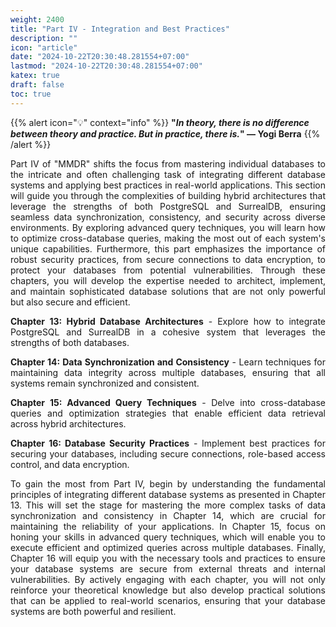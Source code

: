 ```yaml
---
weight: 2400
title: "Part IV - Integration and Best Practices"
description: ""
icon: "article"
date: "2024-10-22T20:30:48.281554+07:00"
lastmod: "2024-10-22T20:30:48.281554+07:00"
katex: true
draft: false
toc: true
---
```

{{% alert icon="💡" context="info" %}}
<strong>"<em>In theory, there is no difference between theory and practice. But in practice, there is.</em>" — Yogi Berra</strong>
{{% /alert %}}

<p style="text-align: justify;">
Part IV of "MMDR" shifts the focus from mastering individual databases to the intricate and often challenging task of integrating different database systems and applying best practices in real-world applications. This section will guide you through the complexities of building hybrid architectures that leverage the strengths of both PostgreSQL and SurrealDB, ensuring seamless data synchronization, consistency, and security across diverse environments. By exploring advanced query techniques, you will learn how to optimize cross-database queries, making the most out of each system's unique capabilities. Furthermore, this part emphasizes the importance of robust security practices, from secure connections to data encryption, to protect your databases from potential vulnerabilities. Through these chapters, you will develop the expertise needed to architect, implement, and maintain sophisticated database solutions that are not only powerful but also secure and efficient.
</p>

<p style="text-align: justify;">
<strong>Chapter 13: Hybrid Database Architectures</strong> - Explore how to integrate PostgreSQL and SurrealDB in a cohesive system that leverages the strengths of both databases.
</p>

<p style="text-align: justify;">
<strong>Chapter 14: Data Synchronization and Consistency</strong> - Learn techniques for maintaining data integrity across multiple databases, ensuring that all systems remain synchronized and consistent.
</p>

<p style="text-align: justify;">
<strong>Chapter 15: Advanced Query Techniques</strong> - Delve into cross-database queries and optimization strategies that enable efficient data retrieval across hybrid architectures.
</p>

<p style="text-align: justify;">
<strong>Chapter 16: Database Security Practices</strong> - Implement best practices for securing your databases, including secure connections, role-based access control, and data encryption.
</p>

<p style="text-align: justify;">
To gain the most from Part IV, begin by understanding the fundamental principles of integrating different database systems as presented in Chapter 13. This will set the stage for mastering the more complex tasks of data synchronization and consistency in Chapter 14, which are crucial for maintaining the reliability of your applications. In Chapter 15, focus on honing your skills in advanced query techniques, which will enable you to execute efficient and optimized queries across multiple databases. Finally, Chapter 16 will equip you with the necessary tools and practices to ensure your database systems are secure from external threats and internal vulnerabilities. By actively engaging with each chapter, you will not only reinforce your theoretical knowledge but also develop practical solutions that can be applied to real-world scenarios, ensuring that your database systems are both powerful and resilient.
</p>
